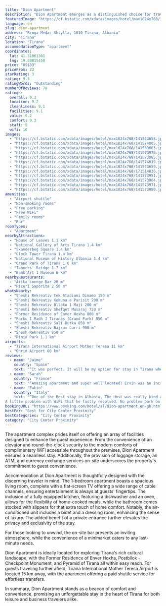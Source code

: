 ```yaml
---
title: "Dion Apartment"
description: "Dion Apartment emerges as a distinguished choice for travelers seeking the perfect blend of comfort and convenience in the heart of Tirana."
featuredImage: "https://cf.bstatic.com/xdata/images/hotel/max1024x768/141533658.jpg?k=2b9bbcc4924235dba96ee4fb12cd460bb0baaafa7b38378c66662a08ddea7d3f&o=&hp=1"
language: en
slug: dion-apartment
address: "Rruga Medar Shtylla, 1010 Tirana, Albania"
city: "Tirana"
location: "Tirana"
accommodationType: "apartment"
coordinates:
  lat: 41.31861301
  lng: 19.80815458
price: "US$33"
priceFrom: 33
starRating: 3
rating: 9.3
ratingWords: "Outstanding"
numberOfReviews: 78
ratings:
  overall: 9.3
  location: 9.2
  cleanliness: 9.1
  facilities: 9.1
  value: 9.2
  comfort: 9.3
  staff: 9
  wifi: 10
images:
  - "https://cf.bstatic.com/xdata/images/hotel/max1024x768/141533658.jpg?k=2b9bbcc4924235dba96ee4fb12cd460bb0baaafa7b38378c66662a08ddea7d3f&o=&hp=1"
  - "https://cf.bstatic.com/xdata/images/hotel/max1024x768/141574005.jpg?k=e072bdb6a5716205a0e93d5fc881421c68131292bf76079724c3c98c913154df&o=&hp=1"
  - "https://cf.bstatic.com/xdata/images/hotel/max1024x768/141533663.jpg?k=c21abe98820a566b606e2859136b0be1f1fae4cc2f2c747575cd5079050f4d56&o=&hp=1"
  - "https://cf.bstatic.com/xdata/images/hotel/max1024x768/141573976.jpg?k=6d8a8bad5c568508971768c6ffbe66f1cee0c9f374531d9637fcbf3d9431cb76&o=&hp=1"
  - "https://cf.bstatic.com/xdata/images/hotel/max1024x768/141573985.jpg?k=02d62a024f2698dc795f4a13737c9e748fa424e665e9ab00989b93d49d830a04&o=&hp=1"
  - "https://cf.bstatic.com/xdata/images/hotel/max1024x768/141574019.jpg?k=108fcf43d2db6f154599fa627647a43060da1c478120a8e39b89171593044334&o=&hp=1"
  - "https://cf.bstatic.com/xdata/images/hotel/max1024x768/141533659.jpg?k=9eb657612a87d33e46b50ba993d108edccb077c04e71dac2c2bf224a287328f6&o=&hp=1"
  - "https://cf.bstatic.com/xdata/images/hotel/max1024x768/171514836.jpg?k=efcdf56f6b6c374f31c3c77bb27b53d8c40c43fbb435f25789b9f03fc2fb40d6&o=&hp=1"
  - "https://cf.bstatic.com/xdata/images/hotel/max1024x768/141573951.jpg?k=37d6d2c9aa20fe5009e80b94eb3559f838d7c310b93c8348eae361909eed8082&o=&hp=1"
  - "https://cf.bstatic.com/xdata/images/hotel/max1024x768/141573964.jpg?k=3df234bfab7dbdcc5eee5728329f58d994909a6628631124321236b57a347dc0&o=&hp=1"
  - "https://cf.bstatic.com/xdata/images/hotel/max1024x768/141573971.jpg?k=85eafcad2d754e1885e25cfee6186705a69fe7ea5f2ed4e9ce081c67b0bbeda2&o=&hp=1"
  - "https://cf.bstatic.com/xdata/images/hotel/max1024x768/141573980.jpg?k=e784d8ad26db6618f6484e24f361afbe103a6a8c30a22e49dcadff6121dd1255&o=&hp=1"
amenities:
  - "Airport shuttle"
  - "Non-smoking rooms"
  - "Free parking"
  - "Free WiFi"
  - "Family rooms"
  - "Bar"
roomTypes:
  - "Apartment"
nearbyAttractions:
  - "House of Leaves 1.1 km"
  - "National Gallery of Arts Tirana 1.4 km"
  - "Skanderbeg Square 1.4 km"
  - "Clock Tower Tirana 1.4 km"
  - "National Museum of History Albania 1.4 km"
  - "Grand Park of Tirana 1.6 km"
  - "Tanners' Bridge 1.7 km"
  - "Bunk'Art 1 Museum 6 km"
nearbyRestaurants:
  - "Atika Lounge Bar 20 m"
  - "Piceri Saporita 2 50 m"
whatsNearby:
  - "Sheshi Rekreativ tek Stadiumi Dinamo 150 m"
  - "Sheshi Rekreativ Komuna e Parisit 200 m"
  - "Sheshi Rekreativ Blloku 1 Maji 200 m"
  - "Sheshi Rekreativ Shefqet Musaraj 750 m"
  - "Former Residence of Enver Hoxha 800 m"
  - "Parku I Madh I Tiranës (Grand Park) 850 m"
  - "Sheshi Rekreativ Sali Butka 850 m"
  - "Sheshi Rekreativ Bajram Curri 900 m"
  - "Shesh Rekreativ 950 m"
  - "Rinia Park 1.1 km"
airports:
  - "Tirana International Airport Mother Teresa 11 km"
  - "Ohrid Airport 80 km"
reviews:
  - name: "Jaime"
    country: "Spain"
    text: "“It was perfect. It will be my option for stay in Tirana when i will go back. The location, the manager was so kind. I think its perfect for stay in Tirana and know that beautiful city.”"
  - name: "Sarah"
    country: "France"
    text: "“Amazing apartment and super well located! Ervin was an incredible host and everything was super convenient! Definitely recommend for your stay in Tirana.”"
  - name: "Fabio"
    country: "Italy"
    text: "“One of the Best stay in Albania, The Host was really kind and answered all our questions.
A little problem with WiFi that he fastly resolved. No problem park on the street.”"
bookingURL: "https://www.booking.com/hotel/al/dion-apartment.en-gb.html?aid=8035640"
bestFor: "Best for City Center Proximity"
bestCategories: "City Center Proximity"
category: "City Center Proximity"
---
```


The apartment complex prides itself on offering an array of facilities designed to enhance the guest experience. From the convenience of an elevator and round-the-clock security to the modern comforts of complimentary WiFi accessible throughout the premises, Dion Apartment ensures a seamless stay. Additionally, the provision of luggage storage, an ATM, and currency exchange services on-site underscores the property's commitment to guest convenience.

Accommodation at Dion Apartment is thoughtfully designed with the discerning traveler in mind. The 1-bedroom apartment boasts a spacious living room, complete with a flat-screen TV offering a wide range of cable channels, ensuring entertainment is always at guests' fingertips. The inclusion of a fully equipped kitchen, featuring a dishwasher and an oven, allows for the flexibility of home-cooked meals, while the bathroom comes stocked with slippers for that extra touch of home comfort. Notably, the air-conditioned unit includes a bidet and a dressing room, enhancing the sense of luxury. The added benefit of a private entrance further elevates the privacy and exclusivity of the stay.

For those looking to unwind, the on-site bar presents an inviting atmosphere, while the convenience of a minimarket caters to any last-minute needs. 

Dion Apartment is ideally located for exploring Tirana's rich cultural landscape, with the Former Residence of Enver Hoxha, Postbllok - Checkpoint Monument, and Pyramid of Tirana all within easy reach. For guests traveling further afield, Tirana International Mother Teresa Airport is located 15 km away, with the apartment offering a paid shuttle service for effortless transfers.

In summary, Dion Apartment stands as a beacon of comfort and convenience, promising an unforgettable stay in the heart of Tirana for both leisure and business travelers alike.